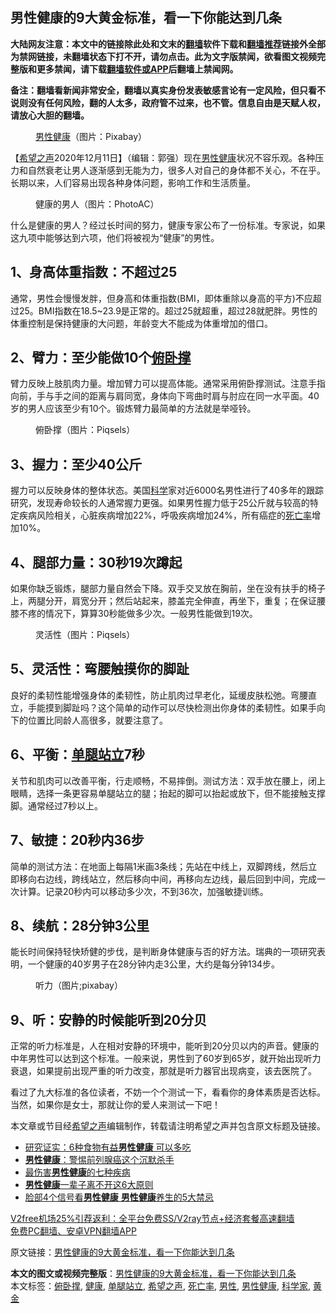  <h2>男性健康的9大黄金标准，看一下你能达到几条</h2> <p class="notice"><b>大陆网友注意：本文中的链接除此处和文末的<a href="https://github.com/bannedbook/fanqiang" >翻墙</a>软件下载和<a href="https://github.com/killgcd/justmysocks/blob/master/README.md">翻墙推荐</a>链接外全部为禁网链接，未翻墙状态下打不开，请勿点击。此为文字版禁闻，欲看图文视频完整版和更多禁闻，请下载<a href="https://github.com/bannedbook/fanqiang">翻墙软件或APP</a>后翻墙上禁闻网。</p><p>备注：翻墙看新闻非常安全，翻墙以真实身份发表敏感言论有一定风险，但只看不说则没有任何风险，翻的人太多，政府管不过来，也不管。信息自由是天赋人权，请放心大胆的翻墙。</b></p>  <div class="entry"> <figure><figcaption><a href="https://www.bannedbook.org/bnews/tag/%E7%94%B7%E6%80%A7/" class="st_tag internal_tag" rel="tag" title="标签 男性 下的日志">男性</a><a href="https://www.bannedbook.org/bnews/tag/%e5%81%a5%e5%ba%b7/" class="st_tag internal_tag" rel="tag" title="标签 健康 下的日志">健康</a>（图片：Pixabay）</figcaption></figure> <p>【<span class='wp_keywordlink_affiliate'><a href="https://www.soundofhope.org" title="希望之声" target="_blank">希望之声</a></span>2020年12月11日】（编辑：郭强）现在<a href="https://www.bannedbook.org/bnews/tag/%e7%94%b7%e6%80%a7%e5%81%a5%e5%ba%b7/" class="st_tag internal_tag" rel="tag" title="标签 男性健康 下的日志">男性健康</a>状况不容乐观。各种压力和自然衰老让男人逐渐感到无能为力，很多人对自己的身体都不关心，不在乎。长期以来，人们容易出现各种身体问题，影响工作和生活质量。</p> <figure><figcaption>健康的男人（图片：PhotoAC）</figcaption></figure> <p>什么是健康的男人？经过长时间的努力，健康专家公布了一份标准。专家说，如果这九项中能够达到六项，他们将被视为“健康”的男性。</p> <h2>1、身高体重指数：不超过25</h2> <p>通常，男性会慢慢发胖，但身高和体重指数(BMI，即体重除以身高的平方)不应超过25。BMI指数在18.5~23.9是正常的。超过25就超重，超过28就肥胖。男性的体重控制是保持健康的大问题，年龄变大不能成为体重增加的借口。</p>  <h2>2、臂力：至少能做10个<a href="https://www.bannedbook.org/bnews/tag/%E4%BF%AF%E5%8D%A7%E6%92%91/" class="st_tag internal_tag" rel="tag" title="标签 俯卧撑 下的日志">俯卧撑</a></h2> <p>臂力反映上肢肌肉力量。增加臂力可以提高体能。通常采用俯卧撑测试。注意手指向前，手与手之间的距离与肩同宽，身体向下弯曲时肩与肘应在同一水平面。40岁的男人应该至少有10个。锻炼臂力最简单的方法就是举哑铃。</p> <figure><figcaption>俯卧撑（图片：Piqsels）</figcaption></figure> <h2>3、握力：至少40公斤</h2> <p>握力可以反映身体的整体状态。美国<span class='wp_keywordlink'><a href="https://www.bannedbook.org/forum11/topic309.html" title="禁片：“科学”的棍子" target="_blank">科学</a></span>家对近6000名男性进行了40多年的跟踪研究，发现寿命较长的人通常握力更强。如果男性握力低于25公斤就与较高的特定疾病风险相关，心脏疾病增加22%，呼吸疾病增加24%，所有癌症的<a href="https://www.bannedbook.org/bnews/tag/%E6%AD%BB%E4%BA%A1%E7%8E%87/" class="st_tag internal_tag" rel="tag" title="标签 死亡率 下的日志">死亡率</a>增加10%。</p> <h2>4、腿部力量：30秒19次蹲起</h2> <p>如果你缺乏锻炼，腿部力量自然会下降。双手交叉放在胸前，坐在没有扶手的椅子上，两腿分开，肩宽分开；然后站起来，膝盖完全伸直，再坐下，重复；在保证腰膝不疼的情况下，算算30秒能做多少次。一般男性能做到19次。</p>  <figure><figcaption>灵活性（图片：Piqsels）</figcaption></figure> <h2>5、灵活性：弯腰触摸你的脚趾</h2> <p>良好的柔韧性能增强身体的柔韧性，防止肌肉过早老化，延缓皮肤松弛。弯腰直立，手能摸到脚趾吗？这个简单的动作可以尽快检测出你身体的柔韧性。如果手向下的位置比同龄人高很多，就要注意了。</p> <h2>6、平衡：<a href="https://www.bannedbook.org/bnews/tag/%E5%8D%95%E8%85%BF%E7%AB%99%E7%AB%8B/" class="st_tag internal_tag" rel="tag" title="标签 单腿站立 下的日志">单腿站立</a>7秒</h2> <p>关节和肌肉可以改善平衡，行走顺畅，不易摔倒。测试方法：双手放在腰上，闭上眼睛，选择一条更容易单腿站立的腿；抬起的脚可以抬起或放下，但不能接触支撑脚。通常经过7秒以上。</p> <h2>7、敏捷：20秒内36步</h2> <p>简单的测试方法：在地面上每隔1米画3条线；先站在中线上，双脚跨线，然后立即移向右边线，跨线站立，然后移向中间，再移向左边线，最后回到中间，完成一次计算。记录20秒内可以移动多少次，不到36次，加强敏捷训练。</p>  <h2>8、续航：28分钟3公里</h2> <p>能长时间保持轻快矫健的步伐，是判断身体健康与否的好方法。瑞典的一项研究表明，一个健康的40岁男子在28分钟内走3公里，大约是每分钟134步。</p> <figure><figcaption>听力（图片;pixabay）</figcaption></figure> <h2>9、听：安静的时候能听到20分贝</h2> <p>正常的听力标准是，人在相对安静的环境中，能听到20分贝以内的声音。健康的中年男性可以达到这个标准。一般来说，男性到了60岁到65岁，就开始出现听力衰退，如果提前出现严重的听力改变，那就是听力器官出现病变，该去医院了。</p> <p>看过了九大标准的各位读者，不妨一个个测试一下，看看你的身体素质是否达标。当然，如果你是女士，那就让你的爱人来测试一下吧！</p>  <p>本文章或节目经<a href="https://www.bannedbook.org/bnews/tag/%e5%b8%8c%e6%9c%9b%e4%b9%8b%e5%a3%b0/" class="st_tag internal_tag" rel="tag" title="标签 希望之声 下的日志">希望之声</a>编辑制作，转载请注明希望之声并包含原文标题及链接。</p> <ul class='op-related-articles' title='相关阅读'> <li><a href='https://www.bannedbook.org/bnews/health/20201018/1416078.html' target='_blank'>研究证实：6种食物有益<b>男性健康</b> 可以多吃</a></li> <li><a href='https://www.bannedbook.org/bnews/topimagenews/20180204/895260.html' target='_blank'><b>男性健康</b>：警惕前列腺癌这个沉默杀手</a></li> <li><a href='https://www.bannedbook.org/bnews/health/20170720/794845.html' target='_blank'>最伤害<b>男性健康</b>的七种疾病</a></li> <li><a href='https://www.bannedbook.org/bnews/health/20170716/792238.html' target='_blank'><b>男性健康</b>一辈子离不开这6大原则</a></li> <li><a href='https://www.bannedbook.org/bnews/lifebaike/20170710/789700.html' target='_blank'>脸部4个信号看<b>男性健康</b> <b>男性健康</b>养生的5大禁忌</a></li> </ul> <p class="texttj"> <a href="https://www.bannedbook.org/forum23/topic22702.html" target="_blank">V2free机场25%引荐返利：全平台免费SS/V2ray节点+经济套餐高速翻墙</a><br/> <a href="https://github.com/bannedbook/fanqiang/wiki/%E7%A6%81%E9%97%BB%E7%BD%91%E5%AE%89%E5%8D%93%E7%BF%BB%E5%A2%99%E6%96%B0%E9%97%BBAPP" target="_blank">免费PC翻墙、安卓VPN翻墙APP</a></p><p>原文链接：<a class="src_link"  href="https://www.soundofhope.org/post/452323" target="_blank">男性健康的9大黄金标准，看一下你能达到几条</a></p><a name='sharetosocial'></a>       <div><b>本文的图文或视频完整版</b>：<a href='https://www.bannedbook.org/bnews/comments/20201211/1445845.html'>男性健康的9大黄金标准，看一下你能达到几条</a></div>  </div><!--END ENTRY--> <div class="postfooter"> <div>本文标签：<a href="https://www.bannedbook.org/bnews/tag/%E4%BF%AF%E5%8D%A7%E6%92%91/" rel="tag">俯卧撑</a>, <a href="https://www.bannedbook.org/bnews/tag/%e5%81%a5%e5%ba%b7/" rel="tag">健康</a>, <a href="https://www.bannedbook.org/bnews/tag/%E5%8D%95%E8%85%BF%E7%AB%99%E7%AB%8B/" rel="tag">单腿站立</a>, <a href="https://www.bannedbook.org/bnews/tag/%e5%b8%8c%e6%9c%9b%e4%b9%8b%e5%a3%b0/" rel="tag">希望之声</a>, <a href="https://www.bannedbook.org/bnews/tag/%E6%AD%BB%E4%BA%A1%E7%8E%87/" rel="tag">死亡率</a>, <a href="https://www.bannedbook.org/bnews/tag/%E7%94%B7%E6%80%A7/" rel="tag">男性</a>, <a href="https://www.bannedbook.org/bnews/tag/%e7%94%b7%e6%80%a7%e5%81%a5%e5%ba%b7/" rel="tag">男性健康</a>, <a href="https://www.bannedbook.org/bnews/tag/%e7%a7%91%e5%ad%a6%e5%ae%b6/" rel="tag">科学家</a>, <a href="https://www.bannedbook.org/bnews/tag/%e9%bb%84%e9%87%91/" rel="tag">黄金</a></div>  </div><!--END POSTFOOTER--> 